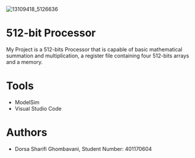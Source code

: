 ![13109418_5126636](https://github.com/Dorsa-Sharifi/512-bit-processor/assets/119675151/f5ad443b-4f27-421f-a0af-d908a8296f5f)
# 512-bit Processor
My Project is a 512-bits Processor that is capable of basic mathematical summation and multiplication, a register file containing four 512-bits arrays and a memory.
# Tools
- ModelSim
- Visual Studio Code
# Authors
- Dorsa Sharifi Ghombavani, Student Number: 401170604
